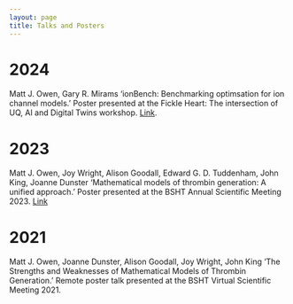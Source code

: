```yaml
---
layout: page
title: Talks and Posters
---
```


# 2024
Matt J. Owen, Gary R. Mirams ‘ionBench: Benchmarking optimsation for ion channel models.’ Poster presented at the Fickle Heart: The intersection of UQ, AI and Digital Twins workshop. [Link](https://doi.org/10.5281/zenodo.11525370).

# 2023
Matt J. Owen, Joy Wright, Alison Goodall, Edward G. D. Tuddenham, John King, Joanne Dunster ‘Mathematical models of thrombin generation: A unified approach.’ Poster presented at the BSHT Annual Scientific Meeting 2023. [Link](https://doi.org/10.5281/zenodo.11525930)

# 2021
Matt J. Owen, Joanne Dunster, Alison Goodall, Joy Wright, John King ‘The Strengths and Weaknesses of Mathematical Models of Thrombin Generation.’ Remote poster talk presented at the BSHT Virtual Scientific Meeting 2021.
